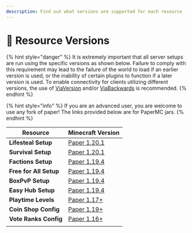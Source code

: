 ```yaml
---
description: Find out what versions are supported for each resource
---
```


# 💾 Resource Versions

{% hint style="danger" %}
It is extremely important that all server setups are run using the specific versions as shown below. Failure to comply with this requirement may lead to the failure of the world to load if an earlier version is used, or the inability of certain plugins to function if a later version is used. To enable connectivity for clients utilizing different versions, the use of [ViaVersion](https://hangar.papermc.io/ViaVersion/ViaVersion) and/or [ViaBackwards](https://hangar.papermc.io/ViaVersion/ViaBackwards) is recommended.
{% endhint %}

{% hint style="info" %}
If you are an advanced user, you are welcome to use any fork of paper! The links provided below are for PaperMC jars.
{% endhint %}

| Resource               | Minecraft Version                                                        |
| ---------------------- | ------------------------------------------------------------------------ |
| **Lifesteal Setup**    | [Paper 1.20.1](https://papermc.io/downloads/paper)                       |
| **Survival Setup**     | [Paper 1.20.1](https://papermc.io/downloads/paper)                       |
| **Factions Setup**     | [Paper 1.19.4](https://serverjars.com/api/fetchJar/servers/paper/1.19.4) |
| **Free for All Setup** | [Paper 1.19.4](https://serverjars.com/api/fetchJar/servers/paper/1.19.4) |
| **BoxPvP Setup**       | [Paper 1.19.4](https://serverjars.com/api/fetchJar/servers/paper/1.19.4) |
| **Easy Hub Setup**     | [Paper 1.19.4](https://serverjars.com/api/fetchJar/servers/paper/1.19.4) |
| **Playtime Levels**    | [Paper 1.17+](https://papermc.io/downloads/all)                          |
| **Coin Shop Config**   | [Paper 1.19+](https://papermc.io/downloads/all)                          |
| **Vote Ranks Config**  | [Paper 1.16+](https://papermc.io/downloads/all)                          |
|                        |                                                                          |
